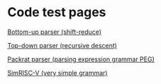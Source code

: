 # Code test pages

[Bottom-up parser (shift-reduce)](https://luisespino.github.io/compilers/peggy/01_differences/shift_reduce.html)

[Top-down parser (recursive descent)](https://luisespino.github.io/compilers/peggy/01_differences/recursive.html)

[Packrat parser (parsing expression grammar PEG)](https://luisespino.github.io/compilers/peggy/02_calc/calc.html)

[SimRISC-V (very simple grammar)](https://luisespino.github.io/compilers/peggy/03_simriscv/simriscv.html)
